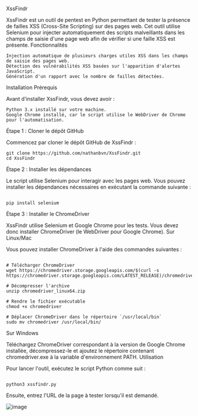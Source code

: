 XssFindr

XssFindr est un outil de pentest en Python permettant de tester la présence de failles XSS (Cross-Site Scripting) sur des pages web. Cet outil utilise Selenium pour injecter automatiquement des scripts malveillants dans les champs de saisie d'une page web afin de vérifier si une faille XSS est présente.
Fonctionnalités

    Injection automatique de plusieurs charges utiles XSS dans les champs de saisie des pages web.
    Détection des vulnérabilités XSS basées sur l'apparition d'alertes JavaScript.
    Génération d'un rapport avec le nombre de failles détectées.

Installation
Prérequis

Avant d'installer XssFindr, vous devez avoir :

    Python 3.x installé sur votre machine.
    Google Chrome installé, car le script utilise le WebDriver de Chrome pour l'automatisation.

Étape 1 : Cloner le dépôt GitHub

Commencez par cloner le dépôt GitHub de XssFindr :
```
git clone https://github.com/nathanbvn/XssFindr.git
cd XssFindr
```
Étape 2 : Installer les dépendances

Le script utilise Selenium pour interagir avec les pages web. Vous pouvez installer les dépendances nécessaires en exécutant la commande suivante :

```

pip install selenium

```

Étape 3 : Installer le ChromeDriver

XssFindr utilise Selenium et Google Chrome pour les tests. Vous devez donc installer ChromeDriver (le WebDriver pour Google Chrome).
Sur Linux/Mac

Vous pouvez installer ChromeDriver à l'aide des commandes suivantes :

```

# Télécharger ChromeDriver
wget https://chromedriver.storage.googleapis.com/$(curl -s https://chromedriver.storage.googleapis.com/LATEST_RELEASE)/chromedriver_linux64.zip

# Décompresser l'archive
unzip chromedriver_linux64.zip

# Rendre le fichier exécutable
chmod +x chromedriver

# Déplacer ChromeDriver dans le répertoire `/usr/local/bin`
sudo mv chromedriver /usr/local/bin/

```

Sur Windows

Téléchargez ChromeDriver correspondant à la version de Google Chrome installée, décompressez-le et ajoutez le répertoire contenant chromedriver.exe à la variable d'environnement PATH.
Utilisation

Pour lancer l'outil, exécutez le script Python comme suit :

```

python3 xssfindr.py
```
Ensuite, entrez l'URL de la page à tester lorsqu'il est demandé.

![image](https://github.com/nathanbvn/XssFindr/assets/94560509/7666eedc-8e2b-4656-8ee7-6a5113bce23e)
